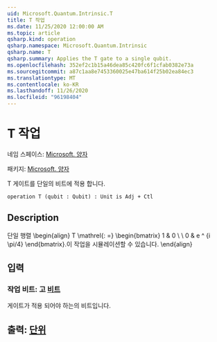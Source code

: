 ```yaml
---
uid: Microsoft.Quantum.Intrinsic.T
title: T 작업
ms.date: 11/25/2020 12:00:00 AM
ms.topic: article
qsharp.kind: operation
qsharp.namespace: Microsoft.Quantum.Intrinsic
qsharp.name: T
qsharp.summary: Applies the T gate to a single qubit.
ms.openlocfilehash: 352ef2c1b15a46dea85c420fc6f1cfab0382e73a
ms.sourcegitcommit: a87c1aa8e7453360025e47ba614f25b02ea84ec3
ms.translationtype: MT
ms.contentlocale: ko-KR
ms.lasthandoff: 11/26/2020
ms.locfileid: "96198404"
---
```

# <a name="t-operation"></a>T 작업

네임 스페이스: [Microsoft. 양자](xref:Microsoft.Quantum.Intrinsic)

패키지: [Microsoft. 양자](https://nuget.org/packages/Microsoft.Quantum.QSharp.Core)


T 게이트를 단일의 비트에 적용 합니다.

```qsharp
operation T (qubit : Qubit) : Unit is Adj + Ctl
```


## <a name="description"></a>Description

단일 행렬 \begin{align} T \mathrel{: =} \begin{bmatrix} 1 & 0 \\ \\ 0 & e ^ {i \pi/4} \end{bmatrix}.이 작업을 시뮬레이션할 수 있습니다.
\end{align}

## <a name="input"></a>입력

### <a name="qubit--qubit"></a>작업 비트: 고 [비트](xref:microsoft.quantum.lang-ref.qubit)

게이트가 적용 되어야 하는의 비트입니다.



## <a name="output--unit"></a>출력: [단위](xref:microsoft.quantum.lang-ref.unit)

